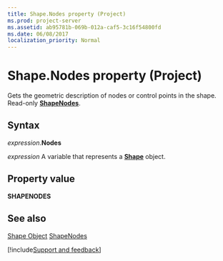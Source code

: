 ```yaml
---
title: Shape.Nodes property (Project)
ms.prod: project-server
ms.assetid: ab95781b-069b-012a-caf5-3c16f54800fd
ms.date: 06/08/2017
localization_priority: Normal
---
```



# Shape.Nodes property (Project)
Gets the geometric description of nodes or control points in the shape. Read-only  **[ShapeNodes](https://msdn.microsoft.com/library/office/ff822109%28v=office.15%29)**.

## Syntax

_expression_.**Nodes**

_expression_ A variable that represents a **[Shape](Project.Shape.md)** object.


## Property value

 **SHAPENODES**


## See also


[Shape Object](Project.shape.md)
[ShapeNodes](https://msdn.microsoft.com/library/office/ff822109%28v=office.15%29)

[!include[Support and feedback](~/includes/feedback-boilerplate.md)]